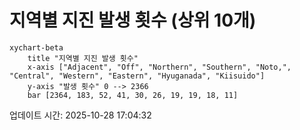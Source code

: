 # 지역별 지진 발생 횟수 (상위 10개)

```mermaid
xychart-beta
    title "지역별 지진 발생 횟수"
    x-axis ["Adjacent", "Off", "Northern", "Southern", "Noto,", "Central", "Western", "Eastern", "Hyuganada", "Kiisuido"]
    y-axis "발생 횟수" 0 --> 2366
    bar [2364, 183, 52, 41, 30, 26, 19, 19, 18, 11]
```

업데이트 시간: 2025-10-28 17:04:32

